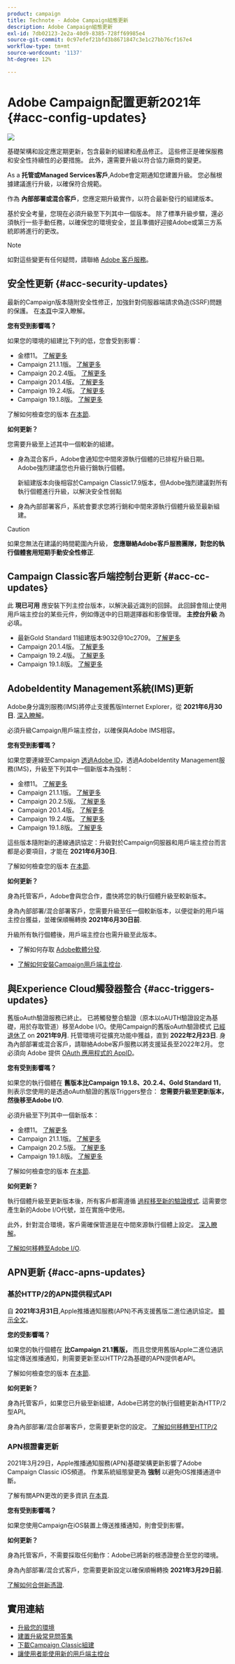 ```yaml
---
product: campaign
title: Technote - Adobe Campaign組態更新
description: Adobe Campaign組態更新
exl-id: 7db02123-2e2a-40d9-8385-728ff69985e4
source-git-commit: 0c97efef21bfd3b8671847c3e1c27bb76cf167e4
workflow-type: tm+mt
source-wordcount: '1137'
ht-degree: 12%

---
```


# Adobe Campaign配置更新2021年 {#acc-config-updates}

![](../../assets/v7-only.svg)

基礎架構和設定應定期更新，包含最新的組建和產品修正。 這些修正是確保服務和安全性持續性的必要措施。 此外，還需要升級以符合協力廠商的變更。

As a **托管或Managed Services客戶**,Adobe會定期通知您建置升級。 您必鬚根據建議進行升級，以確保符合規範。

作為 **內部部署或混合客戶**，您應定期升級實作，以符合最新發行的組建版本。

基於安全考量，您現在必須升級至下列其中一個版本。 除了標準升級步驟，還必須執行一些手動任務，以確保您的環境安全，並且準備好迎接Adobe或第三方系統即將進行的更改。

>[!NOTE]
>
>如對這些變更有任何疑問，請聯絡 [Adobe 客戶服務](https://helpx.adobe.com/tw/enterprise/admin-guide.html/enterprise/using/support-for-experience-cloud.ug.html)。

## 安全性更新 {#acc-security-updates}

最新的Campaign版本隨附安全性修正，加強針對伺服器端請求偽造(SSRF)問題的保護。 在[本頁](https://helpx.adobe.com/tw/security/products/campaign/apsb21-04.html)中深入瞭解。

**您有受到影響嗎？**

如果您的環境的組建比下列的低，您會受到影響：

* 金標11。 [了解更多](../../rn/using/gold-standard.md)
* Campaign 21.1.1版。 [了解更多](../../rn/using/latest-release.md)
* Campaign 20.2.4版。 [了解更多](../../rn/using/release--20-2.md)
* Campaign 20.1.4版。 [了解更多](../../rn/using/release--20-1.md)
* Campaign 19.2.4版。 [了解更多](../../rn/using/release--19-2.md)
* Campaign 19.1.8版。 [了解更多](../../rn/using/release--19-1.md)

了解如何檢查您的版本 [在本節](../../platform/using/launching-adobe-campaign.md#getting-your-campaign-version).

**如何更新？**

您需要升級至上述其中一個較新的組建。

* 身為混合客戶，Adobe會通知您中間來源執行個體的已排程升級日期。 Adobe強烈建議您也升級行銷執行個體。

   新組建版本向後相容於Campaign Classic17.9版本，但Adobe強烈建議對所有執行個體進行升級，以解決安全性弱點

* 身為內部部署客戶，系統會要求您將行銷和中間來源執行個體升級至最新組建。

>[!CAUTION]
>
>如果您無法在建議的時間範圍內升級， **您應聯絡Adobe客戶服務團隊，對您的執行個體套用短期手動安全性修正**.

## Campaign Classic客戶端控制台更新  {#acc-cc-updates}

此 **現已可用** 應安裝下列主控台版本，以解決最近識別的回歸。 此回歸會阻止使用用戶端主控台的某些元件，例如傳送中的日期選擇器和影像管理。 **主控台升級** 為必填。

* 最新Gold Standard 11組建版本9032@10c2709。 [了解更多](../../rn/using/gold-standard.md)
* Campaign 20.1.4版。 [了解更多](../../rn/using/release--20-1.md)
* Campaign 19.2.4版。 [了解更多](../../rn/using/release--19-2.md)
* Campaign 19.1.8版。 [了解更多](../../rn/using/release--19-1.md)

## AdobeIdentity Management系統(IMS)更新

Adobe身分識別服務(IMS)將停止支援舊版Internet Explorer，從 **2021年6月30日**. [深入瞭解](https://helpx.adobe.com/x-productkb/global/update-operating-system-and-browser.html)。

必須升級Campaign用戶端主控台，以確保與Adobe IMS相容。

**您有受到影響嗎？**

如果您要連線至Campaign [透過Adobe ID](../../integrations/using/about-adobe-id.md)，透過AdobeIdentity Management服務(IMS)，升級至下列其中一個新版本為強制：

* 金標11。 [了解更多](../../rn/using/gold-standard.md)
* Campaign 21.1.1版。 [了解更多](../../rn/using/latest-release.md)
* Campaign 20.2.5版。 [了解更多](../../rn/using/release--20-2.md)
* Campaign 20.1.4版。 [了解更多](../../rn/using/release--20-1.md)
* Campaign 19.2.4版。 [了解更多](../../rn/using/release--19-2.md)
* Campaign 19.1.8版。 [了解更多](../../rn/using/release--19-1.md)

這些版本隨附新的連線通訊協定：升級對於Campaign伺服器和用戶端主控台而言都是必要項目，才能在 **2021年6月30日**.

了解如何檢查您的版本 [在本節](../../platform/using/launching-adobe-campaign.md#getting-your-campaign-version).

**如何更新？**

身為托管客戶，Adobe會與您合作，盡快將您的執行個體升級至較新版本。

身為內部部署/混合部署客戶，您需要升級至任一個較新版本，以便從新的用戶端主控台獲益，並確保順暢轉換 **2021年6月30日前**.

升級所有執行個體後，用戶端主控台也需升級至此版本。

* 了解如何存取 [Adobe軟體分發](https://experienceleague.adobe.com/docs/experience-cloud/software-distribution/home.html?lang=en).

* [了解如何安裝Campaign用戶端主控台](../../installation/using/installing-the-client-console.md).

## 與Experience Cloud觸發器整合 {#acc-triggers-updates}

舊版oAuth驗證服務已終止。 已將觸發整合驗證（原本以oAUTH驗證設定為基礎，用於存取管道）移至Adobe I/O。使用Campaign的舊版oAuth驗證模式 [已經退休了](https://experienceleaguecommunities.adobe.com/t5/adobe-analytics-discussions/adobe-analytics-legacy-api-end-of-life-notice/td-p/385411) on **2021年9月**. 托管環境可從擴充功能中獲益，直到  **2022年2月23日**. 身為內部部署或混合客戶，請聯絡Adobe客戶服務以將支援延長至2022年2月。 您必須向 Adobe 提供 [OAuth 應用程式的 AppID](../../integrations/using/configuring-pipeline.md?lang=en#step-optional)。

**您有受到影響嗎？**

如果您的執行個體在 **舊版本比Campaign 19.1.8、20.2.4、Gold Standard 11**，則表示您使用的是透過oAuth驗證的舊版Triggers整合： **您需要升級至更新版本，然後移至Adobe I/O**.

必須升級至下列其中一個新版本：

* 金標11。 [了解更多](../../rn/using/gold-standard.md)
* Campaign 21.1.1版。 [了解更多](../../rn/using/latest-release.md)
* Campaign 20.2.5版。 [了解更多](../../rn/using/release--20-2.md)
* Campaign 19.1.8版。 [了解更多](../../rn/using/release--19-1.md)

了解如何檢查您的版本 [在本節](../../platform/using/launching-adobe-campaign.md#getting-your-campaign-version).

**如何更新？**

執行個體升級至更新版本後，所有客戶都需遵循 [過程移至新的驗證模式](../../integrations/using/configuring-adobe-io.md). 這需要您產生新的Adobe I/O代號，並在實施中使用。  

此外，針對混合環境，客戶需確保管道是在中間來源執行個體上設定。 [深入瞭解](../../integrations/using/configuring-pipeline.md)。

[了解如何移轉至Adobe I/O](../../integrations/using/configuring-adobe-io.md).

## APN更新 {#acc-apns-updates}

### 基於HTTP/2的APN提供程式API

自 **2021年3月31日**,Apple推播通知服務(APN)不再支援舊版二進位通訊協定。 [顯示全文](https://developer.apple.com/news/?id=c88acm2b)。

**您的受影響嗎？**

如果您的執行個體在 **比Campaign 21.1舊版，** 而且您使用舊版Apple二進位通訊協定傳送推播通知，則需要更新至以HTTP/2為基礎的APN提供者API。

了解如何檢查您的版本 [在本節](../../platform/using/launching-adobe-campaign.md#getting-your-campaign-version).

**如何更新？**

身為托管客戶，如果您已升級至新組建，Adobe已將您的執行個體更新為HTTP/2型API。

身為內部部署/混合部署客戶，您需要更新您的設定。 [了解如何移轉至HTTP/2](https://helpx.adobe.com/tw/campaign/kb/migrate-to-apns-http2.html)

### APN根證書更新

2021年3月29日，Apple推播通知服務(APN)基礎架構更新影響了Adobe Campaign Classic iOS頻道。 作業系統組態變更為 **強制** 以避免iOS推播通道中斷。

了解有關APN更改的更多資訊 [在本頁](https://developer.apple.com/news/?id=7gx0a2lp).

**您有受到影響嗎？**

如果您使用Campaign在iOS裝置上傳送推播通知，則會受到影響。

**如何更新？**

身為托管客戶，不需要採取任何動作：Adobe已將新的根憑證整合至您的環境。

身為內部部署/混合式客戶，您需要更新設定以確保順暢轉換 **2021年3月29日前**.

[了解如何合併新憑證](ios-certificate-update.md).

## 實用連結

* [升級您的環境](../../production/using/build-upgrade.md)
* [建置升級常見問答集](../../platform/using/faq-build-upgrade.md)
* [下載Campaign Classic組建](https://experience.adobe.com/#/downloads/content/software-distribution/en/campaign.html)
* [讓使用者能使用新的用戶端主控台](../../installation/using/client-console-availability-for-windows.md)
